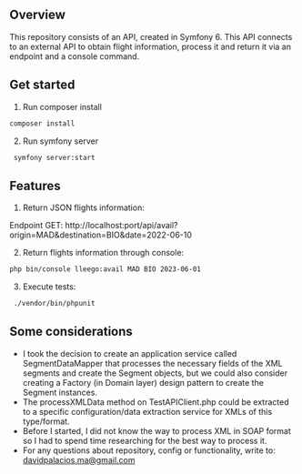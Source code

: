## Overview

This repository consists of an API, created in Symfony 6. This API connects to an external API to obtain flight information, process it and return it via an endpoint and a console command.

## Get started

1. Run composer install

```bash
composer install
```
2. Run symfony server

```bash
 symfony server:start
```

## Features

1. Return JSON flights information: 

Endpoint GET: http://localhost:port/api/avail?origin=MAD&destination=BIO&date=2022-06-10

2. Return flights information through console: 

```bash
php bin/console lleego:avail MAD BIO 2023-06-01
```

3. Execute tests:

```bash
 ./vendor/bin/phpunit    
```

## Some considerations


- I took the decision to create an application service called SegmentDataMapper that processes the necessary fields of the XML segments and create the Segment objects, but we could also consider creating a Factory (in Domain layer) design pattern to create the Segment instances.
- The processXMLData method on TestAPIClient.php could be extracted to a specific configuration/data extraction service for XMLs of this type/format.
- Before I started, I did not know the way to process XML in SOAP format so I had to spend time researching for the best way to process it.
- For any questions about repository, config or functionality, write to: davidpalacios.ma@gmail.com
